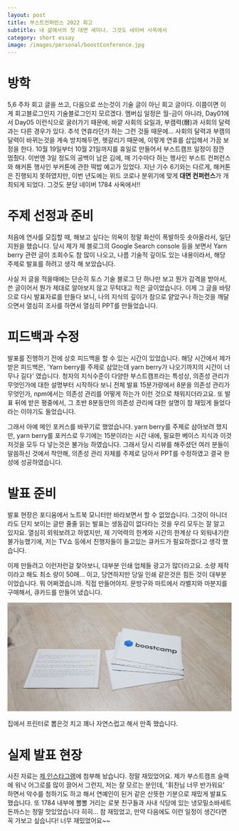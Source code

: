 ```yaml
---
layout: post
title: 부스트컨퍼런스 2022 회고
subtitle: 내 삶에서의 첫 대면 세미나. 그것도 네이버 사옥에서
category: short essay
image: /images/personal/boostConference.jpg
---
```


# 방학

5,6 주차 회고 글을 쓰고, 다음으로 쓰는것이 기술 글이 아닌 회고 글이다. 이쯤이면 이게 회고블로그인지 기술블로그인지 모르겠다. 멤버십 일정은 월-금이 아니라, Day01에서 Day05 이런식으로 굴러가기 때문에, 바깥 사회의 요일과, 부캠력(曆)과 사회의 달력과는 다른 경우가 있다. 추석 연휴라던가 하는 그런 것들 때문에... 사회의 달력과 부캠의 달력이 바뀌는것을 계속 방치해두면, 헷갈리기 때문에, 이렇게 연휴를 삽입해서 가끔 보정을 한다. 10월 19일부터 10월 21일까지를 휴일로 만들어서 부스트캠프 일정이 잠깐 멈췄다. 이번엔 3일 정도의 공백이 남은 김에, 매 기수마다 하는 행사인 부스트 컨퍼런스와 해커톤 행사인 부커톤에 관한 떡밥 예고가 있었다. 지난 기수 6기와는 다르게, 해커톤은 진행되지 못하였지만, 이번 년도에는 위드 코로나 분위기에 맞게 **대면 컨퍼런스**가 개최되게 되었다. 그것도 분당 네이버 1784 사옥에서!!

# 주제 선정과 준비

처음에 연사를 모집할 때, 해보고 싶다는 의욕이 정말 화산이 폭발하듯 솟아올라서, 일단 지원을 했습니다. 당시 제가 제 블로그의 Google Search console 등을 보면서 Yarn berry 관련 글이 조회수도 참 많이 나오고, 나름 기술적 깊이도 있는 내용이라서, 해당 주제로 발표를 하려고 생각 해 보았습니다.

사실 저 글을 적을때에는 단순히 토스 기술 블로그 단 하나만 보고 뭔가 감격을 받아서, 쓴 글이어서 뭔가 제대로 알아보지 않고 무턱대고 적은 글이었습니다. 이제 그 글을 바탕으로 다시 발표자료를 만들다 보니, 나의 지식의 깊이가 참으로 얕았구나 하는것을 깨달으면서 열심히 조사를 하면서 열심히 PPT를 만들었습니다.

# 피드백과 수정

발표를 진행하기 전에 상호 피드백을 할 수 있는 시간이 있었습니다. 해당 시간에서 제가 받은 피드백은, 'Yarn berry를 주제로 삼았는데 yarn berry가 나오기까지의 시간이 너무나 길다' 였습니다. 청자의 지식수준이 다양한 부스트캠프라는 특성상, 의존성 관리가 무엇인가에 대한 설명부터 시작하다 보니 전체 발표 15분가량에서 8분을 의존성 관리가 무엇인가, npm에서는 의존성 관리를 어떻게 하는가 이런 것으로 채워지더라고요. 또 발표 뒤에 받은 평중에서, 그 초반 8분동안의 의존성 관리에 대한 설명이 참 재밌게 들었다 라는 이야기도 들었습니다.

그래서 아예 메인 포커스를 바꾸기로 했었습니다. yarn berry를 주제로 삼아보려 했지만, yarn berry를 포커스로 두기에는 15분이라는 시간 내에, 필요한 베이스 지식과 이것저것을 모두 다 넣는것은 불가능 하였습니다. 그래서 당시 리뷰를 해주셨던 여러 분들이 말씀하신 것에서 착안해, 의존성 관리 자체를 주제로 담아서 PPT를 수정하였고 결국 완성에 성공하였습니다.

# 발표 준비

발표 현장은 포디움에서 노트북 모니터만 바라보면서 할 수 없었습니다. 그것이 아니더라도 단지 보이는 글만 줄줄 읽는 발표는 생동감이 없다라는 것을 우리 모두는 잘 알고 있지요. 열심히 외워보려고 하였지만, 제 기억력의 한계와 시간의 한계상 다 외워내기란 불가능했기에, 저는 TV쇼 등에서 진행자들이 들고있는 큐카드가 필요하겠다고 생각 했습니다.

이제 만들려고 이런저런걸 찾아보니, 대부분 인쇄 업체들 광고가 많더라고요. 소량 제작이라고 해도 최소 량이 50매... 이고, 당연하지만 당일 인쇄 같은것은 힘든 것이 대부분 이었습니다. 뭐 어쩌겠습니까. 직접 만들어야지. 문방구와 마트에서 라벨지와 마분지를 구매해서, 큐카드를 만들어 냈습니다.

![수제 큐카드](/images/personal/homemade-qcard.jpg)

집에서 프린터로 뽑은것 치고 꽤나 자연스럽고 해서 만족 했습니다.

# 실제 발표 현장

사진 자료는 [제 인스타그램](https://www.instagram.com/p/Cj9NiaZBITH/)에 첨부해 놨습니다. 정말 재밌었어요. 제가 부스트캠프 슬랙에 워낙 어그로를 많이 끌어서 그런지, 저는 잘 모르는 분인데, '휘찬님 너무 반가워요' 하면서 악수를 청하기도 하고 해서 연예인이 된거 같은 산뜻한 기분으로 재밌게 발표도 했습니다. 또 1784 내부에 뽈뽈 거리는 로봇 친구들과 사내 식당에 있는 냉모밀소바세트 돈까스는 정말 맛있었습니다 히히... 참 재밌었고, 만약 다음에도 이런 일정이 생긴다면 꼭 가보고 싶습니다! 너무 재밌었어요~~

